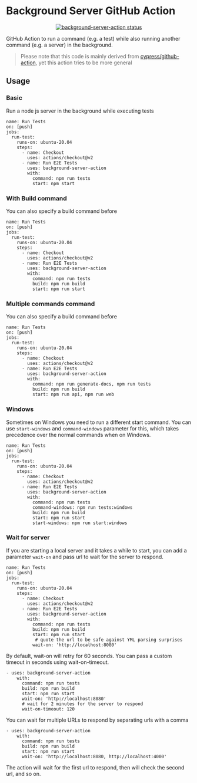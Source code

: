# Background Server GitHub Action

<p align="center">
  <a href="https://github.com/BerniWittmann/background-server-action/actions"><img alt="background-server-action status" src="https://github.com/BerniWittmann/background-server-action/workflows/units-test/badge.svg"></a>
</p>

GitHub Action to run a command (e.g. a test) while also running another command (e.g. a server) in the background.

> Please note that this code is mainly derived from [cypress/github-action](https://github.com/cypress-io/github-action), yet this action tries to be more general
## Usage

### Basic

Run a node js server in the background while executing tests

```
name: Run Tests
on: [push]
jobs:
  run-test:
    runs-on: ubuntu-20.04
    steps:
      - name: Checkout
        uses: actions/checkout@v2
      - name: Run E2E Tests
        uses: background-server-action
        with:
          command: npm run tests
          start: npm start
```

### With Build command

You can also specify a build command before

```
name: Run Tests
on: [push]
jobs:
  run-test:
    runs-on: ubuntu-20.04
    steps:
      - name: Checkout
        uses: actions/checkout@v2
      - name: Run E2E Tests
        uses: background-server-action
        with:
          command: npm run tests
          build: npm run build
          start: npm run start
```

### Multiple commands command

You can also specify a build command before

```
name: Run Tests
on: [push]
jobs:
  run-test:
    runs-on: ubuntu-20.04
    steps:
      - name: Checkout
        uses: actions/checkout@v2
      - name: Run E2E Tests
        uses: background-server-action
        with:
          command: npm run generate-docs, npm run tests
          build: npm run build
          start: npm run api, npm run web
```

### Windows

Sometimes on Windows you need to run a different start command. You can use `start-windows` and `command-windows` parameter for this, which takes precedence over the normal commands when on Windows.

```
name: Run Tests
on: [push]
jobs:
  run-test:
    runs-on: ubuntu-20.04
    steps:
      - name: Checkout
        uses: actions/checkout@v2
      - name: Run E2E Tests
        uses: background-server-action
        with:
          command: npm run tests
          command-windows: npm run tests:windows
          build: npm run build
          start: npm run start
          start-windows: npm run start:windows
```

### Wait for server

If you are starting a local server and it takes a while to start, you can add a parameter `wait-on` and pass url to wait for the server to respond.

```
name: Run Tests
on: [push]
jobs:
  run-test:
    runs-on: ubuntu-20.04
    steps:
      - name: Checkout
        uses: actions/checkout@v2
      - name: Run E2E Tests
        uses: background-server-action
        with:
          command: npm run tests
          build: npm run build
          start: npm run start
           # quote the url to be safe against YML parsing surprises
          wait-on: 'http://localhost:8080'
```

By default, wait-on will retry for 60 seconds. You can pass a custom timeout in seconds using wait-on-timeout.

```
- uses: background-server-action
    with:
      command: npm run tests
      build: npm run build
      start: npm run start
      wait-on: 'http://localhost:8080'
      # wait for 2 minutes for the server to respond
      wait-on-timeout: 120
```

You can wait for multiple URLs to respond by separating urls with a comma

```
- uses: background-server-action
    with:
      command: npm run tests
      build: npm run build
      start: npm run start
      wait-on: 'http://localhost:8080, http://localhost:4000'
```

The action will wait for the first url to respond, then will check the second url, and so on.